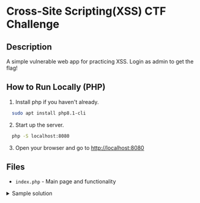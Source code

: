 # Cross-Site Scripting(XSS) CTF Challenge

## Description
A simple vulnerable web app for practicing XSS. Login as admin to get the flag!

## How to Run Locally (PHP)

1. Install php if you haven't already.

  ```bash
    sudo apt install php8.1-cli
  ```

2. Start up the server.

  ```bash
    php -S localhost:8080
  ```

3. Open your browser and go to [http://localhost:8080](http://localhost:8080)

## Files
- `index.php` - Main page and functionality

<details>
  <summary>Sample solution</summary>
  Copy this into the browser
  ```bash
    http://localhost:8080/index.php?name=%3Cscript%3Ealert(1)%3C/script%3E
  ```
</details>
